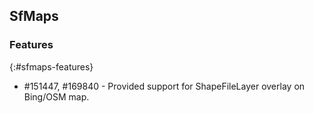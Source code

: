## SfMaps

### Features
{:#sfmaps-features}

* \#151447, \#169840 - Provided support for ShapeFileLayer overlay on Bing/OSM map.